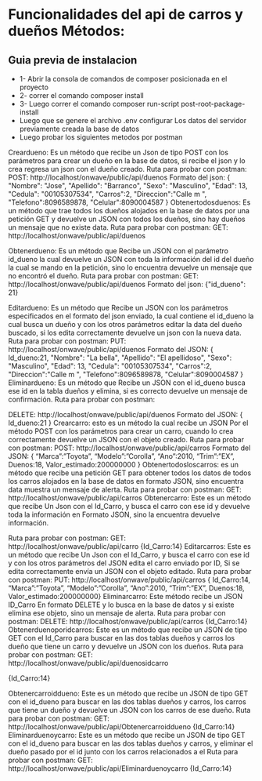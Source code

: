 <h1>Funcionalidades del api de carros y dueños
Métodos:</h1>

<h2>Guia previa de instalacion </h2>

<ul>
<li>1- Abrir la consola de comandos de composer posicionada en el proyecto</li>
<li>2- correr el comando composer install</li>
<li>3- Luego correr el comando composer run-script post-root-package-install</li>
<li>Luego que se genere el archivo .env configurar Los datos del servidor previamente creada la base de datos</li>
<li>Luego probar los siguientes metodos por postman</li>
</ul>

Creardueno: Es un método que recibe un Json de tipo POST con los parámetros para
crear un dueño en la base de datos, si recibe el json y lo crea regresa un json
con el dueño creado.
Ruta para probar con postman:
POST: http://localhost/onwave/public/api/duenos
Formato del json:
{
"Nombre": "Jose",
"Apellido": "Barranco",
"Sexo": "Masculino",
"Edad": 13,
"Cedula": "00105307534",
"Carros":2,
"Direccion":"Calle m ",
"Telefono":8096589878,
"Celular":8090004587
}
Obtenertodosduenos: Es un método que trae todos los dueños alojados en la base
de datos por una petición GET y devuelve un JSON con todos los dueños, sino hay
dueños un mensaje que no existe data.
Ruta para probar con postman:
GET: http://localhost/onwave/public/api/duenos

Obtenerdueno: Es un método que Recibe un JSON con el parámetro id_dueno la cual
devuelve un JSON con toda la información del id del dueño la cual se mando en la
petición, sino lo encuentra devuelve un mensaje que no encontró el dueño.
Ruta para probar con postman:
GET: http://localhost/onwave/public/api/duenos
Formato del json:
{"id_dueno": 21}

Editardueno: Es un método que Recibe un JSON con los parámetros especificados en
el formato del json enviado, la cual contiene el id_dueno la cual busca un dueño y con
los otros parámetros editar la data del dueño buscado, si los edita correctamente
devuelve un json con la nueva data.
Ruta para probar con postman:
PUT: http://localhost/onwave/public/api/duenos
Formato del JSON:
{
Id_dueno:21,
"Nombre": "La bella",
"Apellido": "El apellidoso",
"Sexo": "Masculino",
"Edad": 13,
"Cedula": "00105307534",
"Carros":2,
"Direccion":"Calle m ",
"Telefono":8096589878,
"Celular":8090004587
}
Eliminardueno: Es un método que Recibe un JSON con el id_dueno busca ese id en la
tabla dueños y elimina, si es correcto devuelve un mensaje de confirmación.
Ruta para probar con postman:

DELETE: http://localhost/onwave/public/api/duenos
Formato del JSON:
{
Id_dueno:21
}
Crearcarro: esto es un método la cual recibe un JSON Por el método POST con los
parámetros para crear un carro, cuando lo crea correctamente devuelve un JSON con el
objeto creado.
Ruta para probar con postman:
POST: http://localhost/onwave/public/api/carros
Formato del JSON:
{
“Marca”:”Toyota”,
“Modelo”:”Corolla”,
“Ano”:2010,
“Trim”:”EX”,
Duenos:18,
Valor_estimado:200000000
}
Obtenertodosloscarros: es un método que recibe una petición GET para
obtener todos los datos de todos los carros alojados en la base de datos en formato
JSON, sino encuentra data muestra un mensaje de alerta.
Ruta para probar con postman:
GET: http://localhost/onwave/public/api/carros
Obtenercarro: Este es un método que recibe Un Json con el Id_Carro, y
busca el carro con ese id y devuelve toda la información en Formato JSON,
sino la encuentra devuelve información.

Ruta para probar con postman:
GET: http://localhost/onwave/public/api/carro
{Id_Carro:14}
Editarcarros: Este es un método que recibe Un Json con el Id_Carro, y
busca el carro con ese id y con los otros parámetros del JSON edita el carro
enviado por ID, Si se edita correctamente envía un JSON con el objeto editado.
Ruta para probar con postman:
PUT: http://localhost/onwave/public/api/carros
{
Id_Carro:14,
“Marca”:”Toyota”,
“Modelo”:”Corolla”,
“Ano”:2010,
“Trim”:”EX”,
Duenos:18,
Valor_estimado:200000000}
Eliminarcarro: Este método recibe un JSON ID_Carro En formato DELETE y lo
busca en la base de datos y si existe elimina ese objeto, sino un mensaje de alerta.
Ruta para probar con postman:
DELETE: http://localhost/onwave/public/api/carros
{Id_Carro:14}
Obtenerduenoporidcarros: Este es un método que recibe un JSON de tipo GET
con el Id_Carro para buscar en las dos tablas dueños y carros los dueño que tiene un
carro y devuelve un JSON con los dueños.
Ruta para probar con postman:
GET: http://localhost/onwave/public/api/duenosidcarro

{Id_Carro:14}

Obtenercarroiddueno: Este es un método que recibe un JSON de tipo GET con el
id_dueno para buscar en las dos tablas dueños y carros, los carros que tiene un dueño
y devuelve un JSON con los carros de ese dueño.
Ruta para probar con postman:
GET: http://localhost/onwave/public/api/Obtenercarroiddueno
{Id_Carro:14}
Eliminarduenoycarro: Este es un método que recibe un JSON de tipo GET con el
id_dueno para buscar en las dos tablas dueños y carros, y eliminar el dueño pasado por
el id junto con los carros relacionados a el
Ruta para probar con postman:
GET: http://localhost/onwave/public/api/Eliminarduenoycarro
{Id_Carro:14}